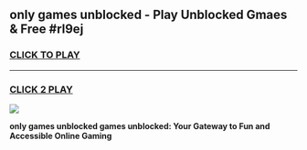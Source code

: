 
## only games unblocked - Play Unblocked Gmaes & Free #rl9ej
<h3>
<a href="https://news.freeplayer.one?title=only_games_unblocked&ref=26F">CLICK TO PLAY</a></h3>
<hr>

<h3>
<a href="https://news.freeplayer.one?title=only_games_unblocked&ref=26F">CLICK 2 PLAY</a>
  
</h3>

<a href="https://news.freeplayer.one?title=only_games_unblocked&ref=26F/"><img src="https://clearcache.store/games.png"></a>


**only games unblocked games unblocked: Your Gateway to Fun and Accessible Online Gaming**
